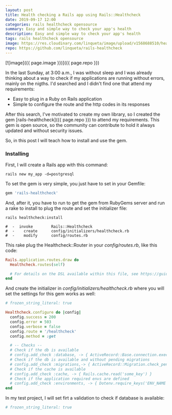 ```yaml
---
layout: post
title: Health checking a Rails app using Rails::Healthcheck
date: 2019-09-17 12:00
categories: rails healthcheck opensource
summary: Easy and simple way to check your app's health
description: Easy and simple way to check your app's health
tags: rails healthcheck opensource
image: https://res.cloudinary.com/linqueta/image/upload/v1568688510/healthcheck_ypelrf.png
repo: https://github.com/linqueta/rails-healthcheck
---
```


[![image]({{ page.image }})]({{ page.repo }})

In the last Sunday, at 3:00 a.m., I was without sleep and I was already thinking about a way to check if my applications are running without errors, mainly on the nigths. I'd searched and I didn't find one that attend my requirements:
  - Easy to plug in a Ruby on Rails application
  - Simple to configure the route and the http codes in its responses

After this search, I've motivated to create my own library, so I created the gem [rails-healthcheck]({{ page.repo }}) to attend my requirements. This gem is open source, so the community can contribute to hold it always updated and without security issues.

So, in this post I will teach how to install and use the gem.

### Installing

First, I will create a Rails app with this command:

```
rails new my_app -d=postgresql
```

To set the gem is very simple, you just have to set in your Gemfile:

```ruby
gem 'rails-healthcheck'
```

And, after it, you have to run to get the gem from RubyGems server and run a rake to install to plug the route and set the initializer file:

```
rails healthcheck:install

#  -  invoke        Rails::Healthcheck
#  -    create      config/initializers/healthcheck.rb
#  -    modify      config/routes.rb
```

This rake plug the Healthcheck::Router in your _config/routes.rb_, like this code:

```ruby
Rails.application.routes.draw do
  Healthcheck.routes(self)

  # For details on the DSL available within this file, see https://guides.rubyonrails.org/routing.html
end
```

And create the initializer in _config/initializers/healthcheck.rb_ where you will set the settings for this gem works as well:

```ruby
# frozen_string_literal: true

Healthcheck.configure do |config|
  config.success = 200
  config.error = 503
  config.verbose = false
  config.route = '/healthcheck'
  config.method = :get

  # -- Checks --
  # Check if the db is available
  # config.add_check :database, -> { ActiveRecord::Base.connection.execute('select 1') }
  # Check if the db is available and without pending migrations
  # config.add_check :migrations,-> { ActiveRecord::Migration.check_pending! }
  # Check if the cache is available
  # config.add_check :cache, -> { Rails.cache.read('some_key') }
  # Check if the application required envs are defined
  # config.add_check :environments, -> { Dotenv.require_keys('ENV_NAME', 'ANOTHER_ENV') }
end
```



In my test project, I will set firt a validation to check if database is available:

```ruby
# frozen_string_literal: true
```

<style>
a:hover{
  background-image: none
}
</style>